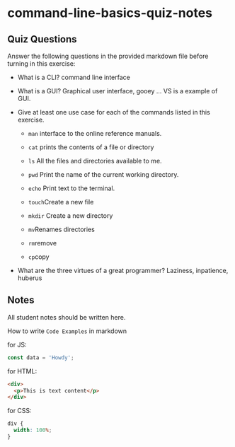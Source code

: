 # command-line-basics-quiz-notes

## Quiz Questions

Answer the following questions in the provided markdown file before turning in this exercise:

- What is a CLI? command line interface

- What is a GUI? Graphical user interface, gooey ... VS is a example of GUI.

- Give at least one use case for each of the commands listed in this exercise.

  - `man` interface to the online reference manuals.

  - `cat` prints the contents of a file or directory

  - `ls` All the files and directories available to me.

  - `pwd` Print the name of the current working directory.

  - `echo` Print text to the terminal.

  - `touch`Create a new file

  - `mkdir` Create a new directory

  - `mv`Renames directories

  - `rm`remove

  - `cp`copy

- What are the three virtues of a great programmer? Laziness, inpatience, huberus

## Notes

All student notes should be written here.

How to write `Code Examples` in markdown

for JS:

```javascript
const data = 'Howdy';
```

for HTML:

```html
<div>
  <p>This is text content</p>
</div>
```

for CSS:

```css
div {
  width: 100%;
}
```
